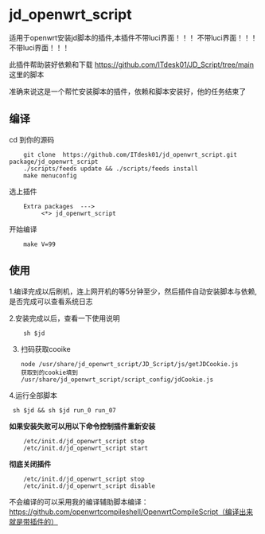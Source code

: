 # jd_openwrt_script
适用于openwrt安装jd脚本的插件,本插件不带luci界面！！！ 不带luci界面！！！ 不带luci界面！！！

此插件帮助装好依赖和下载 https://github.com/ITdesk01/JD_Script/tree/main 这里的脚本

准确来说这是一个帮忙安装脚本的插件，依赖和脚本安装好，他的任务结束了 

## 编译
cd 到你的源码

        git clone  https://github.com/ITdesk01/jd_openwrt_script.git package/jd_openwrt_script
        ./scripts/feeds update && ./scripts/feeds install
        make menuconfig
        
选上插件

        Extra packages  --->
             <*> jd_openwrt_script
             
        
开始编译

        make V=99


## 使用
1.编译完成以后刷机，连上网开机的等5分钟至少，然后插件自动安装脚本与依赖,是否完成可以查看系统日志
      
2.安装完成以后，查看一下使用说明
        
        sh $jd 
      
3.  扫码获取cooike
        
        node /usr/share/jd_openwrt_script/JD_Script/js/getJDCookie.js
        获取到的cookie填到 /usr/share/jd_openwrt_script/script_config/jdCookie.js
     
4.运行全部脚本

     sh $jd && sh $jd run_0 run_07


**如果安装失败可以用以下命令控制插件重新安装**
      
        /etc/init.d/jd_openwrt_script stop
        /etc/init.d/jd_openwrt_script start
      
**彻底关闭插件**
        
        /etc/init.d/jd_openwrt_script stop
        /etc/init.d/jd_openwrt_script disable
      

不会编译的可以采用我的编译辅助脚本编译： https://github.com/openwrtcompileshell/OpenwrtCompileScript（编译出来就是带插件的）
